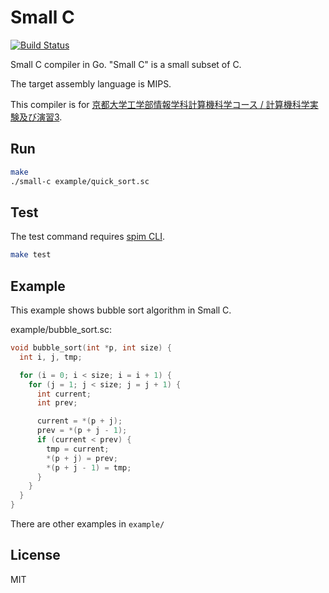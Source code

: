 # Small C
[![Build Status](https://travis-ci.org/uiureo/small-c.svg?branch=master)](https://travis-ci.org/uiureo/small-c)

Small C compiler in Go. "Small C" is a small subset of C.

The target assembly language is MIPS.

This compiler is for [京都大学工学部情報学科計算機科学コース / 計算機科学実験及び演習3](http://www.fos.kuis.kyoto-u.ac.jp/~umatani/le3b/).

## Run

``` sh
make
./small-c example/quick_sort.sc
```

## Test
The test command requires [spim CLI](https://github.com/ymyzk/spim-for-kuis).

```sh
make test
```

## Example
This example shows bubble sort algorithm in Small C.

example/bubble_sort.sc:
``` c
void bubble_sort(int *p, int size) {
  int i, j, tmp;

  for (i = 0; i < size; i = i + 1) {
    for (j = 1; j < size; j = j + 1) {
      int current;
      int prev;

      current = *(p + j);
      prev = *(p + j - 1);
      if (current < prev) {
        tmp = current;
        *(p + j) = prev;
        *(p + j - 1) = tmp;
      }
    }
  }
}
```

There are other examples in `example/`

## License
MIT
